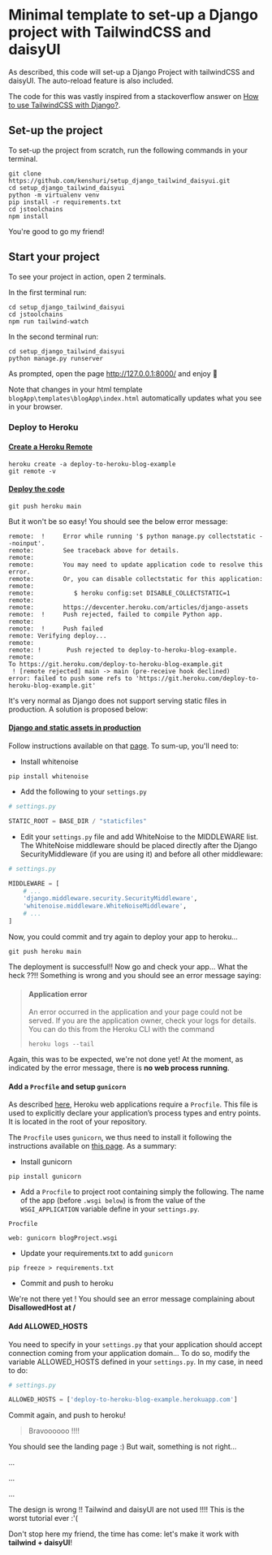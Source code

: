# Minimal template to set-up a Django project with TailwindCSS and daisyUI

As described, this code will set-up a Django Project with tailwindCSS and daisyUI. The auto-reload feature is also included.

The code for this was vastly inspired from a stackoverflow answer on [How to use TailwindCSS with Django?](https://stackoverflow.com/questions/63392426/how-to-use-tailwindcss-with-django#63392427).

## Set-up the project

To set-up the project from scratch, run the following commands in your terminal.

```shell
git clone https://github.com/kenshuri/setup_django_tailwind_daisyui.git
cd setup_django_tailwind_daisyui
python -m virtualenv venv
pip install -r requirements.txt
cd jstoolchains
npm install
```

You're good to go my friend!

## Start your project 

To see your project in action, open 2 terminals.

In the first terminal run:
```shell
cd setup_django_tailwind_daisyui
cd jstoolchains
npm run tailwind-watch
```

In the second terminal run:
```
cd setup_django_tailwind_daisyui
python manage.py runserver
```

As prompted, open the page http://127.0.0.1:8000/ and enjoy 🚀

Note that changes in your html template `blogApp\templates\blogApp\index.html` automatically updates what you see in your browser.

### Deploy to Heroku

#### [Create a Heroku Remote](https://devcenter.heroku.com/articles/git#create-a-heroku-remote)

```shell
heroku create -a deploy-to-heroku-blog-example
git remote -v
```

#### [Deploy the code](https://devcenter.heroku.com/articles/git#deploy-your-code)

```shell
git push heroku main
```

But it won't be so easy! You should see the below error message:
```
remote:  !     Error while running '$ python manage.py collectstatic --noinput'.
remote:        See traceback above for details.
remote:
remote:        You may need to update application code to resolve this error.
remote:        Or, you can disable collectstatic for this application:
remote:
remote:           $ heroku config:set DISABLE_COLLECTSTATIC=1
remote:
remote:        https://devcenter.heroku.com/articles/django-assets
remote:  !     Push rejected, failed to compile Python app.
remote: 
remote:  !     Push failed
remote: Verifying deploy...
remote:
remote: !       Push rejected to deploy-to-heroku-blog-example.
remote:
To https://git.heroku.com/deploy-to-heroku-blog-example.git
 ! [remote rejected] main -> main (pre-receive hook declined)
error: failed to push some refs to 'https://git.heroku.com/deploy-to-heroku-blog-example.git'
```

It's very normal as Django does not support serving static files in production. A solution is proposed below:

#### [Django and static assets in production](https://devcenter.heroku.com/articles/django-assets)

Follow instructions available on that [page](https://whitenoise.evans.io/en/stable/django.html). To sum-up, you'll need to:

- Install whitenoise
```shell
pip install whitenoise
```

- Add the following to your `settings.py`
```python
# settings.py

STATIC_ROOT = BASE_DIR / "staticfiles"
```

- Edit your `settings.py` file and add WhiteNoise to the MIDDLEWARE list. The WhiteNoise middleware should be placed directly after the Django SecurityMiddleware (if you are using it) and before all other middleware:
```python
# settings.py

MIDDLEWARE = [
    # ...
    'django.middleware.security.SecurityMiddleware',
    'whitenoise.middleware.WhiteNoiseMiddleware',
    # ...
]
```

Now, you could commit and try again to deploy your app to heroku...

```shell
git push heroku main
```

The deployment is successful!! Now go and check your app... What the heck ??!! Something is wrong and you should see an error message saying:
>#### Application error
>
>An error occurred in the application and your page could not be served. If you are the application owner, check your logs for details. You can do this from the Heroku CLI with the command
>
>`heroku logs --tail`

Again, this was to be expected, we're not done yet! At the moment, as indicated by the error message, there is **no web process running**.

#### Add a `Procfile` and setup `gunicorn`

As described [here](https://devcenter.heroku.com/articles/django-app-configuration), Heroku web applications require a `Procfile`. This file is used to explicitly declare your application’s process types and entry points. It is located in the root of your repository.

The `Procfile` uses `gunicorn`, we thus need to install it following the instructions available on [this page](https://devcenter.heroku.com/articles/django-app-configuration). As a summary:

- Install gunicorn
```shell
pip install gunicorn
```

- Add a `Procfile` to project root containing simply the following. The name of the app (before `.wsgi below`) is from the value of the `WSGI_APPLICATION` variable define in your `settings.py`.
```text
Procfile

web: gunicorn blogProject.wsgi
```

- Update your requirements.txt to add `gunicorn`
```shell
pip freeze > requirements.txt
```

- Commit and push to heroku


We're not there yet ! You should see an error message complaining about **DisallowedHost at /** 

#### Add ALLOWED_HOSTS

You need to specify in your `settings.py` that your application should accept connection coming from your application domain... To do so, modify the variable ALLOWED_HOSTS defined in your `settings.py`. In my case, in need to do:

```python
# settings.py

ALLOWED_HOSTS = ['deploy-to-heroku-blog-example.herokuapp.com']
```

Commit again, and push to heroku!

> Bravoooooo !!!!

You should see the landing page :) But wait, something is not right... 

...

...

...

The design is wrong !! Tailwind and daisyUI are not used !!!! This is the worst tutorial ever :'( 

Don't stop here my friend, the time has come: let's make it work with **tailwind + daisyUI**!



